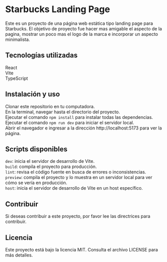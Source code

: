 # Starbucks Landing Page
Este es un proyecto de una página web estática tipo landing page para Starbucks. El objetivo de proyecto fue hacer mas amigable el aspecto de la pagina, mostrar un poco mas el logo de la marca e incorporar un aspecto minimalista.

## Tecnologías utilizadas
React <br/>
Vite <br/>
TypeScript <br/>
## Instalación y uso <br/>
Clonar este repositorio en tu computadora.<br/>
En la terminal, navegar hasta el directorio del proyecto.<br/>
Ejecutar el comando `npm install` para instalar todas las dependencias.<br/>
Ejecutar el comando `npm run dev` para iniciar el servidor local.<br/>
Abrir el navegador e ingresar a la dirección http://localhost:5173 para ver la página.<br/>
## Scripts disponibles<br/>
`dev`: inicia el servidor de desarrollo de Vite.<br/>
`build`: compila el proyecto para producción.<br/>
`lint`: revisa el código fuente en busca de errores o inconsistencias.<br/>
`preview`: compila el proyecto y lo muestra en un servidor local para ver cómo se vería en producción.<br/>
`host`: inicia el servidor de desarrollo de Vite en un host específico.<br/>
## Contribuir
Si deseas contribuir a este proyecto, por favor lee las directrices para contribuir.
<br/>
## Licencia
Este proyecto está bajo la licencia MIT. Consulta el archivo LICENSE para más detalles.
